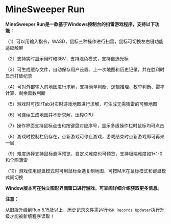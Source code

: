 # MineSweeper Run

**MineSweeper Run是一款基于Windows控制台的扫雷游戏程序，支持以下功能：**

（1）可以用输入指令，WASD，鼠标三种操作进行扫雷，鼠标可切换左右键功能适应触屏

（2）支持实时显示用时和3BV，支持浅色模式，支持自选光标

（3）可生成缓存文件，自动保存用户设置、上一次地图和历史记录，并在胜利时显示打破纪录

（4）可对外部输入的地图进行求解，支持简单判断、逻辑推理、枚举判断、雷率计算、剩余雷数判断

（5）游戏时可按!/Tab对实时游戏地图进行求解，可生成无需猜雷的可解地图

（6）可连续生成地图并不断求解，压榨CPU

（7）操作界面支持鼠标点击和按键盘对应序号，显示多级操作栏时鼠标均可点击

（8）游戏时控制栏仍存在，点新游戏可停止游戏，游戏结束时点新游戏即可再来一局

（9）难度选择支持鼠标悬浮预览，自定义难度也可预览，支持极端难度如1*1-0和全图满雷

（10）游戏使用键盘模式时可用鼠标全选复制地图，可按M/K在鼠标模式和键盘模式间切换

**Window版本可在独立图形界面窗口进行游戏。可查阅详细介绍获取更多信息。**

**注意：**

从旧版升级到Run 5.15及以上，历史记录文件需运行`MSR Records Updater`执行升级才能被新版程序读取！
